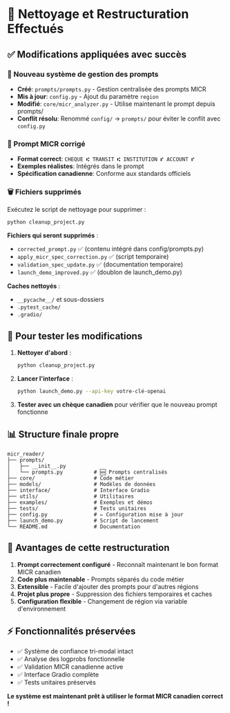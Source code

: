 # 🔄 Nettoyage et Restructuration Effectués

## ✅ Modifications appliquées avec succès

### 📁 Nouveau système de gestion des prompts
- **Créé**: `prompts/prompts.py` - Gestion centralisée des prompts MICR
- **Mis à jour**: `config.py` - Ajout du paramètre `region` 
- **Modifié**: `core/micr_analyzer.py` - Utilise maintenant le prompt depuis prompts/
- **Conflit résolu**: Renommé `config/` → `prompts/` pour éviter le conflit avec `config.py`

### 🎯 Prompt MICR corrigé
- **Format correct**: `CHEQUE ⑆ TRANSIT ⑆ INSTITUTION ⑈ ACCOUNT ⑈`
- **Exemples réalistes**: Intégrés dans le prompt
- **Spécification canadienne**: Conforme aux standards officiels

### 🗑️ Fichiers supprimés
Exécutez le script de nettoyage pour supprimer :
```bash
python cleanup_project.py
```

**Fichiers qui seront supprimés** :
- `corrected_prompt.py` ✅ (contenu intégré dans config/prompts.py)
- `apply_micr_spec_correction.py` ✅ (script temporaire)
- `validation_spec_update.py` ✅ (documentation temporaire)
- `launch_demo_improved.py` ✅ (doublon de launch_demo.py)

**Caches nettoyés** :
- `__pycache__/` et sous-dossiers
- `.pytest_cache/`
- `.gradio/`

## 🚀 Pour tester les modifications

1. **Nettoyer d'abord** :
   ```bash
   python cleanup_project.py
   ```

2. **Lancer l'interface** :
   ```bash
   python launch_demo.py --api-key votre-clé-openai
   ```

3. **Tester avec un chèque canadien** pour vérifier que le nouveau prompt fonctionne

## 📊 Structure finale propre

```
micr_reader/
├── prompts/
│   ├── __init__.py
│   └── prompts.py          # 🆕 Prompts centralisés
├── core/                   # Code métier
├── models/                 # Modèles de données  
├── interface/              # Interface Gradio
├── utils/                  # Utilitaires
├── examples/               # Exemples et démos
├── tests/                  # Tests unitaires
├── config.py               # ✏️ Configuration mise à jour
├── launch_demo.py          # Script de lancement
└── README.md               # Documentation
```

## 🎯 Avantages de cette restructuration

1. **Prompt correctement configuré** - Reconnaît maintenant le bon format MICR canadien
2. **Code plus maintenable** - Prompts séparés du code métier
3. **Extensible** - Facile d'ajouter des prompts pour d'autres régions
4. **Projet plus propre** - Suppression des fichiers temporaires et caches
5. **Configuration flexible** - Changement de région via variable d'environnement

## ⚡ Fonctionnalités préservées

- ✅ Système de confiance tri-modal intact
- ✅ Analyse des logprobs fonctionnelle  
- ✅ Validation MICR canadienne active
- ✅ Interface Gradio complète
- ✅ Tests unitaires préservés

**Le système est maintenant prêt à utiliser le format MICR canadien correct !**
